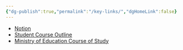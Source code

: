 ```yaml
---
{"dg-publish":true,"permalink":"/key-links/","dgHomeLink":false}
---
```


* [Notion](https://notion.so)
* [Student Course Outline](https://bit.ly/lcscs23-g10-sco)
* [Ministry of Education Course of Study](https://bit.ly/lcscs23-g10-mco)